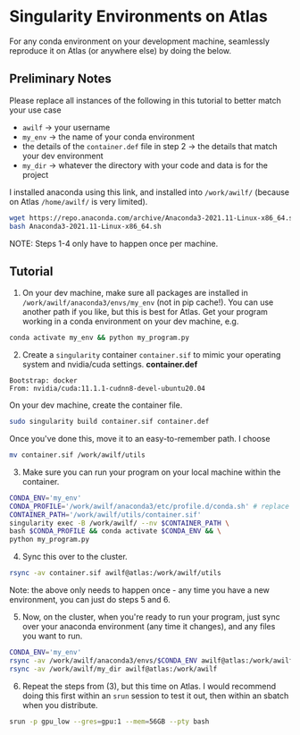 # Singularity Environments on Atlas
For any conda environment on your development machine, seamlessly reproduce it on Atlas (or anywhere else) by doing the below.

## Preliminary Notes
Please replace all instances of the following in this tutorial to better match your use case
- `awilf` -> your username
- `my_env` -> the name of your conda environment
- the details of the `container.def` file in step 2 -> the details that match your dev environment
- `my_dir` -> whatever the directory with your code and data is for the project

I installed anaconda using this link, and installed into `/work/awilf/` (because on Atlas `/home/awilf/` is very limited).
```bash
wget https://repo.anaconda.com/archive/Anaconda3-2021.11-Linux-x86_64.sh
bash Anaconda3-2021.11-Linux-x86_64.sh
```
NOTE: Steps 1-4 only have to happen once per machine.

## Tutorial

1. On your dev machine, make sure all packages are installed in `/work/awilf/anaconda3/envs/my_env` (not in pip cache!). You can use another path if you like, but this is best for Atlas. Get your program working in a conda environment on your dev machine, e.g.
```bash
conda activate my_env && python my_program.py
```
2. Create a `singularity` container `container.sif` to mimic your operating system and nvidia/cuda settings.
**container.def**
```
Bootstrap: docker
From: nvidia/cuda:11.1.1-cudnn8-devel-ubuntu20.04
```

On your dev machine, create the container file.
```bash
sudo singularity build container.sif container.def
```

Once you've done this, move it to an easy-to-remember path. I choose
```bash
mv container.sif /work/awilf/utils
```

3. Make sure you can run your program on your local machine within the container.
```bash
CONDA_ENV='my_env'
CONDA_PROFILE='/work/awilf/anaconda3/etc/profile.d/conda.sh' # replace with the path to your conda.sh script here
CONTAINER_PATH='/work/awilf/utils/container.sif'
singularity exec -B /work/awilf/ --nv $CONTAINER_PATH \
bash $CONDA_PROFILE && conda activate $CONDA_ENV && \
python my_program.py
```

4. Sync this over to the cluster.
```bash
rsync -av container.sif awilf@atlas:/work/awilf/utils
```

Note: the above only needs to happen once - any time you have a new environment, you can just do steps 5 and 6.

5. Now, on the cluster, when you're ready to run your program, just sync over your anaconda environment (any time it changes), and any files you want to run.
```bash
CONDA_ENV='my_env'
rsync -av /work/awilf/anaconda3/envs/$CONDA_ENV awilf@atlas:/work/awilf/anaconda3/envs
rsync -av /work/awilf/my_dir awilf@atlas:/work/awilf
```

6. Repeat the steps from (3), but this time on Atlas. I would recommend doing this first within an `srun` session to test it out, then within an sbatch when you distribute.
```bash
srun -p gpu_low --gres=gpu:1 --mem=56GB --pty bash
```



